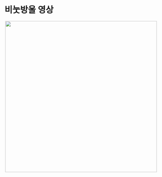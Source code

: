 # 비눗방울 영상
<p align = "center">
  <img src ="https://github.com/user-attachments/assets/51f056ae-0282-49db-9e6a-19502f62ff52" width = 500px>
</p>

